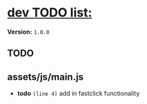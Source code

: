 # [dev TODO list:]( http://geckotree.co.uk )

**Version:** `1.0.0`

## TODO

## assets/js/main.js

-  **todo** `(line 4)`  add in fastclick functionality
